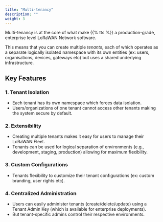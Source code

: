 ```yaml
---
title: "Multi-tenancy"
description: ""
weight: 3
---
```


Multi-tenancy is at the core of what make {{% tts %}} a production-grade, enterprise level LoRaWAN Network software.

<!--more-->

This means that you can create multiple _tenants_, each of which operates as a separate logically isolated namespace with its own entities (ex: users, organisations, devices, gateways etc) but uses a shared underlying infrastructure.

## Key Features

### 1. Tenant Isolation

- Each tenant has its own namespace which forces data isolation.
- Users/organizations of one tenant cannot access other tenants making the system secure by default.

### 2. Extensibility

- Creating multiple tenants makes it easy for users to manage their LoRaWAN Fleet.
- Tenants can be used for logical separation of environments (e.g., development, staging, production) allowing for maximum flexibility.

### 3. Custom Configurations

- Tenants flexibility to customize their tenant configurations (ex: custom branding, user rights etc).

### 4. Centralized Administration

- Users can easily administer tenants (create/delete/update) using a Tenant Admin Key (which is available for enterprise deployments).
- But tenant-specific admins control their respective environments.
